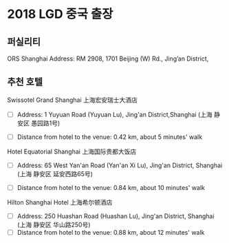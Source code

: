 # 2018 LGD 중국 출장

## 퍼실리티 
ORS Shanghai Address:
RM 2908, 1701 Beijing (W) Rd., Jing’an District, 


## 추천 호텔
Swissotel Grand Shanghai 上海宏安瑞士大酒店
- [ ] Address: 1 Yuyuan Road (Yuyuan Lu), Jing'an District,Shanghai (上海 静安区 愚园路1号)
- [ ] Distance from hotel to the venue: 0.42 km, about 5 minutes' walk


Hotel Equatorial Shanghai 上海国际贵都大饭店
- [ ] Address: 65 West Yan'an Road (Yan'an Xi Lu), Jing'an District, Shanghai (上海 静安区 延安西路65号)
- [ ] Distance from hotel to the venue: 0.84 km, about 10 minutes' walk



Hilton Shanghai Hotel 上海希尔顿酒店
- [ ] Address: 250 Huashan Road (Huashan Lu), Jing'an District, Shanghai (上海 静安区 华山路250号)
- [ ] Distance from hotel to the venue: 0.88 km, about 12 minutes' walk